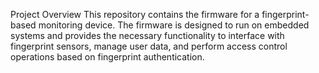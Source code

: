 Project Overview
This repository contains the firmware for a fingerprint-based monitoring device. The firmware is designed to run on embedded systems and provides the necessary functionality to interface with fingerprint sensors, manage user data, and perform access control operations based on fingerprint authentication.
